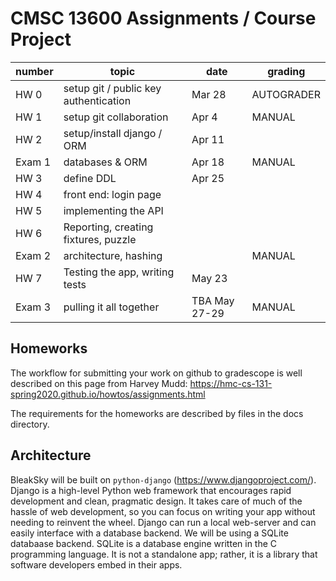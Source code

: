 # CMSC 13600 Assignments / Course Project 

| number | topic | date | grading | 
| --- | --- | -- |  ---|  
| HW 0 | setup git / public key authentication |  Mar 28|  AUTOGRADER | 
| HW 1 | setup git collaboration  |  Apr 4 |  MANUAL |  | 
| HW 2 | setup/install django / ORM |Apr 11 |   | 
| Exam 1 | databases & ORM | Apr 18 | MANUAL | 
| HW 3 | define DDL  |  Apr 25|  | 
| HW 4 | front end: login page |  |  | 
| HW 5 | implementing the API |  |  |
| HW 6 | Reporting, creating fixtures, puzzle | | | 
| Exam 2 | architecture, hashing | | MANUAL  | 
| HW 7 | Testing the app, writing tests  | May 23|  | 
| Exam 3 |  pulling it all together |  TBA May 27-29 | MANUAL |

## Homeworks

The workflow for submitting your work on github to gradescope is well described on this page from Harvey Mudd: https://hmc-cs-131-spring2020.github.io/howtos/assignments.html

The requirements for the homeworks are described by files in the docs directory.  

## Architecture
BleakSky will be built on `python-django` (https://www.djangoproject.com/). Django is a high-level Python web framework that encourages rapid development and clean, pragmatic design. It takes care of much of the hassle of web development, so you can focus on writing your app without needing to reinvent the wheel. Django can run a local web-server and can easily interface with a database backend. We will be using a SQLite databaase backend. SQLite is a database engine written in the C programming language. It is not a standalone app; rather, it is a library that software developers embed in their apps.
